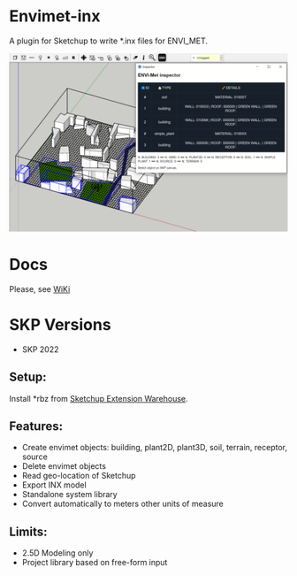 # Envimet-inx
A plugin for Sketchup to write *.inx files for ENVI_MET.

![image](https://github.com/ENVI-coding/Envimet-INX/blob/main/envimet-inx.PNG)

# Docs
Please, see [WiKi](https://github.com/ENVI-coding/Envimet-INX/wiki)

# SKP Versions
* SKP 2022

## Setup:
Install *rbz from [Sketchup Extension Warehouse](https://extensions.sketchup.com/extension/e99e6c45-22c1-4c43-9c2e-d6d326925763/envimet-inx).

## Features:
- Create envimet objects: building, plant2D, plant3D, soil, terrain, receptor, source
- Delete envimet objects
- Read geo-location of Sketchup
- Export INX model
- Standalone system library
- Convert automatically to meters other units of measure

## Limits:
- 2.5D Modeling only
- Project library based on free-form input
